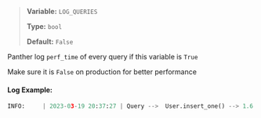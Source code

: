 > <b>Variable:</b> `LOG_QUERIES` 
> 
> <b>Type:</b> `bool` 
> 
> <b>Default:</b> `False`

Panther log `perf_time` of every query if this variable is `True`

Make sure it is `False` on production for better performance

#### Log Example:

```python
INFO:     | 2023-03-19 20:37:27 | Query -->  User.insert_one() --> 1.6 ms
```
